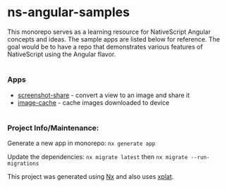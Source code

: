 # ns-angular-samples

This monorepo serves as a learning resource for NativeScript Angular concepts and ideas. The sample apps are listed below for reference. The goal would be to have a repo that demonstrates various features of NativeScript using the Angular flavor.

#

### Apps

- [screenshot-share](https://github.com/brianrclow/ns-angular-samples/tree/main/apps/nativescript-screenshot-share) - convert a view to an image and share it
- [image-cache](https://github.com/brianrclow/ns-angular-samples/tree/main/apps/nativescript-image-cache) - cache images downloaded to device

#

### Project Info/Maintenance:

Generate a new app in monorepo: `nx generate app`

Update the dependencies: `nx migrate latest` then `nx migrate --run-migrations`

This project was generated using [Nx](https://nx.dev) and also uses [xplat](https://nstudio.io/xplat).
